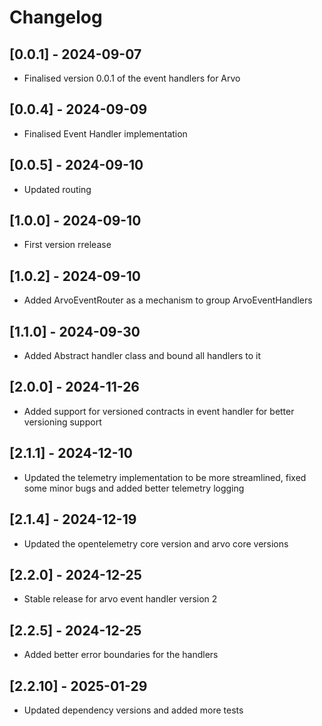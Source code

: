 # Changelog

## [0.0.1] - 2024-09-07

- Finalised version 0.0.1 of the event handlers for Arvo

## [0.0.4] - 2024-09-09

- Finalised Event Handler implementation

## [0.0.5] - 2024-09-10

- Updated routing

## [1.0.0] - 2024-09-10

- First version rrelease

## [1.0.2] - 2024-09-10

- Added ArvoEventRouter as a mechanism to group ArvoEventHandlers

## [1.1.0] - 2024-09-30

- Added Abstract handler class and bound all handlers to it

## [2.0.0] - 2024-11-26

- Added support for versioned contracts in event handler for better versioning support

## [2.1.1] - 2024-12-10

- Updated the telemetry implementation to be more streamlined, fixed some minor bugs and added better telemetry logging

## [2.1.4] - 2024-12-19

- Updated the opentelemetry core version and arvo core versions

## [2.2.0] - 2024-12-25

- Stable release for arvo event handler version 2

## [2.2.5] - 2024-12-25

- Added better error boundaries for the handlers
## [2.2.10] - 2025-01-29

- Updated dependency versions and added more tests

